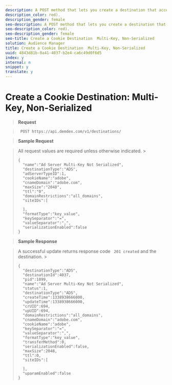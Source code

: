 ```yaml
---
description: A POST method that lets you create a destination that accepts segments that contain multiple keys with different values (e.g., gender=male
description_color: red).
description_gender: female
seo-description: A POST method that lets you create a destination that accepts segments that contain multiple keys with different values (e.g., gender=male
seo-description_color: red).
seo-description_gender: female
seo-title: Create a Cookie Destination  Multi-Key, Non-Serialized
solution: Audience Manager
title: Create a Cookie Destination  Multi-Key, Non-Serialized
uuid: 4843d81b-0a41-4037-b2e4-ca6c49d0f6d5
index: y
internal: n
snippet: y
translate: y
---
```


# Create a Cookie Destination: Multi-Key, Non-Serialized


>**Request** 

>` POST https://api.demdex.com/v1/destinations/` 

>**Sample Request** 

>All request values are required unless otherwise indicated. >
>```
>{ 
>   "name":"Ad Server Multi-Key Not Serialized", 
>   "destinationType":"ADS", 
>   "adServerTypeID":1, 
>   "cookieName":"adobe", 
>   "cnameDomain":"adobe.com", 
>   "maxSize":"2048", 
>   "ttl":"0", 
>   "domainRestrictions":"all_domains", 
>   "siteIDs":[ 
>  
>   ], 
>   "formatType":"key_value", 
>   "keySeparator":"=", 
>   "valueSeparator":",", 
>   "serializationEnabled":false 
>}
>```


>**Sample Response** 

>A successful update returns response code ` 201 created` and the destination. >
>```
>{ 
>   "destinationType":"ADS", 
>   "destinationId":4037, 
>   "pid":1099, 
>   "name":"Ad Server Multi-Key Not Serialized", 
>   "status":1, 
>   "destinationType":"ADS", 
>   "createTime":1338938666000, 
>   "updateTime":1338938666000, 
>   "crUID":694, 
>   "upUID":694, 
>   "domainRestrictions":"all_domains", 
>   "cnameDomain":"adobe.com", 
>   "cookieName":"adobe", 
>   "keySeparator":"=", 
>   "valueSeparator":",", 
>   "formatType":"key_value", 
>   "transferMethod":0, 
>   "serializationEnabled":false, 
>   "maxSize":2048, 
>   "ttl":0, 
>   "siteIDs":[ 
>  
>   ], 
>   "uparamEnabled":false 
>}
>```

